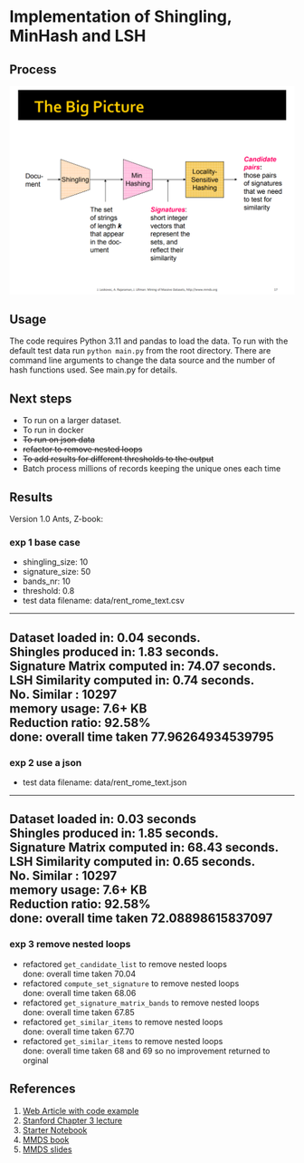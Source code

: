 # Implementation of Shingling, MinHash and LSH  

## Process

![Stanford slides image](docs/process.png "Process Overview")

## Usage
The code requires Python 3.11 and pandas to load the data.
To run with the default test data run `python main.py` from the root directory.
There are command line arguments to change the data source and the number of hash functions used. See main.py for details.

## Next steps  
* To run on a larger dataset. 
* To run in docker
* ~~To run on json data~~
* ~~refactor to remove nested loops~~
* ~~To add results for different thresholds to the output~~
* Batch process millions of records keeping the unique ones each time

## Results
Version 1.0
Ants, Z-book:  
### exp 1 base case
* shingling_size: 10  
* signature_size: 50  
* bands_nr: 10  
* threshold: 0.8  
* test data filename: data/rent_rome_text.csv  
-----------------------------------------------------------------  
Dataset loaded in: 0.04 seconds.   
Shingles produced in: 1.83 seconds.  
Signature Matrix computed in: 74.07 seconds.  
LSH Similarity computed in: 0.74 seconds.  
No. Similar : 10297  
memory usage: 7.6+ KB   
Reduction ratio: 92.58%  
done: overall time taken 77.96264934539795  
-----------------------------------------------------------------
### exp 2 use a json
* test data filename: data/rent_rome_text.json  
-----------------------------------------------------------------
Dataset loaded in: 0.03 seconds  
Shingles produced in:    1.85 seconds.  
Signature Matrix computed in:    68.43 seconds.  
LSH Similarity computed in:      0.65 seconds.  
No. Similar : 10297  
memory usage: 7.6+ KB  
Reduction ratio: 92.58%  
done: overall time taken 72.08898615837097  
-----------------------------------------------------------------
### exp 3 remove nested loops  
* refactored `get_candidate_list` to remove nested loops  
 done: overall time taken 70.04
* refactored `compute_set_signature` to remove nested loops  
 done: overall time taken 68.06
* refactored `get_signature_matrix_bands` to remove nested loops  
 done: overall time taken 67.85
* refactored `get_similar_items` to remove nested loops  
 done: overall time taken 67.70
* refactored `get_similar_items` to remove nested loops  
 done: overall time taken 68 and 69 so no improvement returned to orginal


## References
1. [Web Article with code example](https://www.codemotion.com/magazine/backend/fast-document-similarity-in-python-minhashlsh/)
2. [Stanford Chapter 3 lecture](https://www.youtube.com/watch?v=dRWO3il-jjA)
3. [Starter Notebook](https://github.com/nicoDs96/Document-Similarity-using-Python-and-PySpark/blob/master/LSH/DM_HW2_Ex2.ipynb)
4. [MMDS book](http://infolab.stanford.edu/~ullman/mmds/book.pdf)
5. [MMDS slides](http://www.mmds.org/mmds/v2.1/ch03-lsh.pdf)
